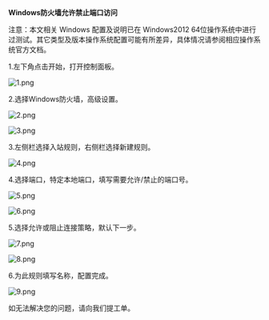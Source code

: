 **Windows防火墙允许禁止端口访问**

注意：本文相关 Windows 配置及说明已在 Windows2012 64位操作系统中进行过测试。其它类型及版本操作系统配置可能有所差异，具体情况请参阅相应操作系统官方文档。

1.左下角点击开始，打开控制面板。

![1.png](https://img1.jcloudcs.com/cms/daec309e-77d8-4027-bc05-861cf8d7b5ef20170810112338.png)

2.选择Windows防火墙，高级设置。

![2.png](https://img1.jcloudcs.com/cms/00118460-ffff-4529-9006-db84d63b29a020170810112508.png)

![3.png](https://img1.jcloudcs.com/cms/30b6e2cc-2dc6-40fc-beb4-82ef610d8d2e20170810112539.png)

3.左侧栏选择入站规则，右侧栏选择新建规则。

![4.png](https://img1.jcloudcs.com/cms/c61a3b1d-7433-4be5-baa9-82a381f18b6020170810112653.png)

4.选择端口，特定本地端口，填写需要允许/禁止的端口号。

![5.png](https://img1.jcloudcs.com/cms/e3284d2c-0a0b-4174-b80d-cdcc0491ea5220170810112852.png)

![6.png](https://img1.jcloudcs.com/cms/838fa05d-78ef-47f2-af88-8edb381c525420170810112903.png)

5.选择允许或阻止连接策略，默认下一步。

![7.png](https://img1.jcloudcs.com/cms/a22b892e-5a9f-484b-9452-1d0e369c239e20170810113040.png)

![8.png](https://img1.jcloudcs.com/cms/72905795-f961-4c3c-b670-359e4a8762c220170810113102.png)

6.为此规则填写名称，配置完成。

![9.png](https://img1.jcloudcs.com/cms/e8b40b38-352c-40a6-acbf-d90a5072f21c20170810113148.png)

如无法解决您的问题，请向我们提工单。